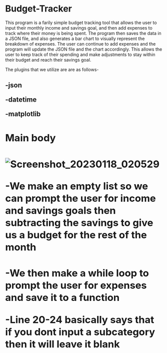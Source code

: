 # Budget-Tracker
This program is a farily simple budget tracking tool that allows the user to input their monthly income and savings goal, and then add expenses to track where their money is being spent. The program then saves the data in a JSON file, and also generates a bar chart to visually represent the breakdown of expenses. The user can continue to add expenses and the program will update the JSON file and the chart accordingly. This allows the user to keep track of their spending and make adjustments to stay within their budget and reach their savings goal.

The plugins that we utilize are are as follows- <h2>
  
<b>-json<b>
  
<b>-datetime<b>
  
<b>-matplotlib<b>

<h2> Main body<h2>

  ![Screenshot_20230118_020529](https://user-images.githubusercontent.com/112616414/213122673-a1ff76f1-8c79-4fd2-8b2f-87ae5e0af4d6.png)
 
 
-We make an empty list so we can prompt the user for income and savings goals then subtracting the savings to give us a budget for the rest of the month<h2>
  
-We then make a while loop to prompt the user for expenses and save it to a function
  
-Line 20-24 basically says that if you dont input a subcategory then it will leave it blank
 
